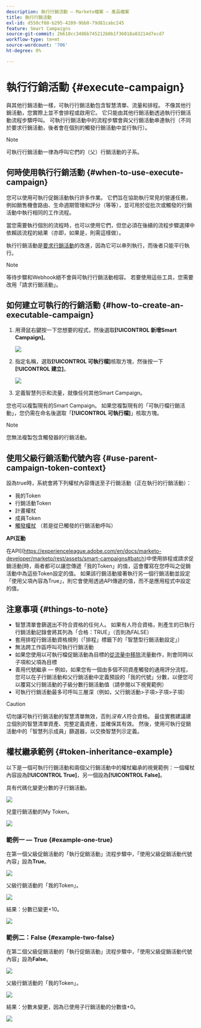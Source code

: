 ```yaml
---
description: 執行行銷活動 — Marketo檔案 — 產品檔案
title: 執行行銷活動
exl-id: d550cf08-b295-4289-9bb0-79d81cabc245
feature: Smart Campaigns
source-git-commit: 2b610cc3486b745212b0b1f36018a83214d7ecd7
workflow-type: tm+mt
source-wordcount: '706'
ht-degree: 0%

---
```


# 執行行銷活動 {#execute-campaign}

與其他行銷活動一樣，可執行行銷活動包含智慧清單、流量和排程。 不像其他行銷活動，您實際上並不會排程或啟用它。 它只能由其他行銷活動透過執行行銷活動流程步驟呼叫。 可執行行銷活動中的流程步驟會與父行銷活動串連執行（不同於要求行銷活動，後者會在個別的觸發行銷活動中並行執行）。

>[!NOTE]
>
>可執行行銷活動一律為呼叫它們的（父）行銷活動的子系。

## 何時使用執行行銷活動 {#when-to-use-execute-campaign}

您可以使用可執行促銷活動執行許多作業。 它們旨在協助執行常見的營運任務，例如銷售機會路由、生命週期管理和評分（等等），並可用於從批次或觸發的行銷活動中執行相同的工作流程。

當您需要執行個別的流程時，也可以使用它們，但您必須在後續的流程步驟選擇中依賴該流程的結果（亦即，如果是，則需這樣做）。

執行行銷活動是[要求行銷活動](/help/marketo/product-docs/core-marketo-concepts/smart-campaigns/flow-actions/request-campaign.md)的改進，因為它可以串列執行，而後者只能平行執行。

>[!NOTE]
>
>等待步驟和Webhook絕不會與可執行行銷活動相容。 若要使用這些工具，您需要改用「請求行銷活動」。

## 如何建立可執行的行銷活動 {#how-to-create-an-executable-campaign}

1. 用滑鼠右鍵按一下您想要的程式，然後選取&#x200B;**[!UICONTROL 新增Smart Campaign]**。

   ![](assets/execute-campaign-1.png)

1. 指定名稱，選取&#x200B;**[!UICONTROL 可執行檔]**&#x200B;核取方塊，然後按一下&#x200B;**[!UICONTROL 建立]**。

   ![](assets/execute-campaign-2.png)

1. 定義智慧列示和流量，就像任何其他Smart Campaign。

您也可以複製現有的Smart Campaign。 如果您複製現有的「可執行檔行銷活動」，您仍需在命名後選取「**[!UICONTROL 可執行檔]**」核取方塊。

>[!NOTE]
>
>您無法複製包含觸發器的行銷活動。

## 使用父級行銷活動代號內容 {#use-parent-campaign-token-context}

設為true時，系統會將下列權杖內容傳送至子行銷活動（正在執行的行銷活動）：

* 我的Token
* 行銷活動Token
* 計畫權杖
* 成員Token
* [觸發權杖](/help/marketo/product-docs/marketo-sales-insight/msi-for-salesforce/features/tabs-in-the-msi-panel/interesting-moments/trigger-tokens-for-interesting-moments.md) （若是從已觸發的行銷活動呼叫）

**API互動**

在API](https://experienceleague.adobe.com/en/docs/marketo-developer/marketo/rest/assets/smart-campaigns#batch)中使用排程或請求促銷活動[時，兩者都可以讓您傳遞「我的Token」的值，這會覆寫在您呼叫之促銷活動中為這些Token設定的值。 如果該行銷活動接著執行另一個行銷活動並設定「使用父項內容為True」，則它會使用透過API傳遞的值，而不是應用程式中設定的值。

## 注意事項 {#things-to-note}

* 智慧清單會篩選出不符合資格的任何人。 如果有人符合資格，則產生的已執行行銷活動記錄會將其列為「合格：TRUE」（否則為FALSE）
* 套用排程行銷活動資格規則（「排程」標籤下的「智慧型行銷活動設定」）
* 無法跨工作區呼叫可執行行銷活動
* 如果您使用以可執行檔促銷活動為目標的[從流量中移除](/help/marketo/product-docs/core-marketo-concepts/smart-campaigns/flow-actions/remove-from-flow.md)流量動作，則會同時以子項和父項為目標
* 善用代號繼承 — 例如，如果您有一個由多個不同資產觸發的通用評分流程，您可以在子行銷活動和父行銷活動中定義預設的「我的代號」分數，以便您可以覆寫父行銷活動的子級分數行銷活動值（請參閱以下視覺範例）
* 可執行行銷活動最多可呼叫三層深（例如，父行銷活動>子項>子項>子項）

>[!CAUTION]
>
>切勿讓可執行行銷活動的智慧清單無效，否則&#x200B;_沒有人_&#x200B;符合資格。 最佳實務建議建立個別的智慧清單資產、完整定義資產，並確保其有效。 然後，使用可執行促銷活動中的「智慧列示成員」篩選器，以交換智慧列示定義。

## 權杖繼承範例 {#token-inheritance-example}

以下是一個可執行行銷活動和兩個父行銷活動中的權杖繼承的視覺範例：一個權杖內容設為&#x200B;**[!UICONTROL True]**，另一個設為&#x200B;**[!UICONTROL False]**。

具有代碼化變更分數的子行銷活動。

![](assets/execute-campaign-3.png)

兒童行銷活動的My Token。

![](assets/execute-campaign-4.png)

### 範例一 — True {#example-one-true}

在第一個父級促銷活動的「執行促銷活動」流程步驟中，「使用父級促銷活動代號內容」設為&#x200B;**True**。

![](assets/execute-campaign-5.png)

父級行銷活動的「我的Token」。

![](assets/execute-campaign-6.png)

結果：分數已變更+10。

![](assets/execute-campaign-7.png)

### 範例二：False {#example-two-false}

在第二個父級促銷活動的「執行促銷活動」流程步驟中，「使用父級促銷活動代號內容」設為&#x200B;**False**。

![](assets/execute-campaign-8.png)

父級行銷活動的「我的Token」。

![](assets/execute-campaign-9.png)

結果：分數未變更，因為已使用子行銷活動的分數值+0。

![](assets/execute-campaign-10.png)

